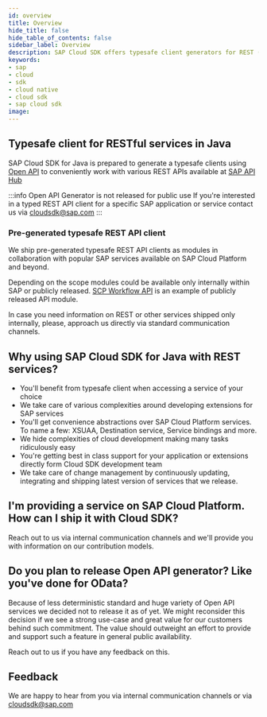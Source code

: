 ```yaml
---
id: overview
title: Overview
hide_title: false
hide_table_of_contents: false
sidebar_label: Overview
description: SAP Cloud SDK offers typesafe client generators for REST (Open API) services
keywords:
- sap
- cloud
- sdk
- cloud native
- cloud sdk
- sap cloud sdk
image:
---
```


## Typesafe client for RESTful services in Java  ##
SAP Cloud SDK for Java is prepared to generate a typesafe clients using [Open API](https://www.openapis.org/) to conveniently work
with various REST APIs available at [SAP API Hub](https://api.sap.com/)

:::info Open API Generator is not released for public use 
If you're interested in a typed REST API client for a specific SAP application or service contact us via [cloudsdk@sap.com](mailto:cloudsdk@sap.com) 
:::

### Pre-generated typesafe REST API client ###
We ship pre-generated typesafe REST API clients as modules in collaboration with popular SAP services available on SAP
Cloud Platform and beyond.

Depending on the scope modules could be available only internally within SAP or publicly released. [SCP Workflow
API](../clients/scp-workflow-rest-api) is an example of publicly released API module.

In case you need information on REST or other services shipped only internally, please, approach us directly via
standard communication channels.

## Why using SAP Cloud SDK for Java with REST services? ##

- You'll benefit from typesafe client when accessing a service of your choice
- We take care of various complexities around developing extensions for SAP services
- You'll get convenience abstractions over SAP Cloud Platform services. To name a few:  XSUAA, Destination
  service, Service bindings and more.
- We hide complexities of cloud development making many tasks ridiculously easy
- You're getting best in class support for your application or extensions directly form Cloud SDK development team
- We take care of change management by continuously updating, integrating and shipping latest version of services that
  we release.

## I'm providing a service on SAP Cloud Platform. How can I ship it with Cloud SDK? ##
Reach out to us via internal communication channels and we'll provide you with information on our contribution models. 
 
## Do you plan to release Open API generator? Like you've done for OData? ##
Because of less deterministic standard and huge variety of Open API services we decided not to release it as of yet. We
might reconsider this decision if we see a strong use-case and great value for our customers behind such commitment. The
value should outweight an effort to provide and support such a feature in general public availability.

Reach out to us if you have any feedback on this.

## Feedback ##
We are happy to hear from you via internal communication channels or via [cloudsdk@sap.com](mailto:cloudsdk@sap.com)
